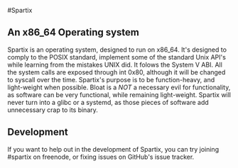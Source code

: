 #Spartix
## An x86_64 Operating system
Spartix is an operating system, designed to run on x86_64.
It's designed to comply to the POSIX standard, implement some of the standard Unix API's while learning from the mistakes UNIX did. It folows the System V ABI.
All the system calls are exposed through int 0x80, although it will be changed to syscall over the time.
Spartix's purpose is to be function-heavy, and light-weight when possible. Bloat is a *NOT* a necessary evil for functionality, as software can be very functional, while remaining light-weight. Spartix will never turn into a glibc or a systemd, as those pieces of software add unnecessary crap to its binary.
## Development
If you want to help out in the development of Spartix, you can try joining #spartix on freenode, or fixing issues on GitHub's issue tracker.
